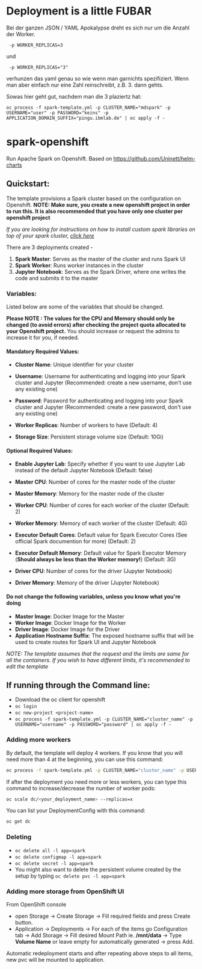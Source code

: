 # Deployment is a little FUBAR

Bei der ganzen JSON / YAML Apokalypse dreht es sich nur um die Anzahl der Worker.
````
 -p WORKER_REPLICAS=3
````
und
````
 -p WORKER_REPLICAS="3"
````
verhunzen das yaml genau so wie wenn man garnichts spezifiziert.
Wenn man aber einfach nur eine Zahl reinschreibt, z.B. 3. dann gehts.

Sowas hier geht gut, nachdem man die 3 plaziertz hat:

````
oc process -f spark-template.yml -p CLUSTER_NAME="mdspark" -p USERNAME="user" -p PASSWORD="keins" -p APPLICATION_DOMAIN_SUFFIX="pingu.ibmlab.de" | oc apply -f -  
````



# spark-openshift
Run Apache Spark on Openshift. Based on https://github.com/Uninett/helm-charts

## Quickstart:

The template provisions a Spark cluster based on the configuration on Openshift. 
**NOTE: Make sure, you create a new openshift project in order to run this. It is also recommended that you have only one cluster per openshift project**

*If you are looking for instructions on how to install custom spark libraries on top of your spark cluster, [click here](https://github.com/CSCfi/spark-openshift/blob/master/installing_libraries.md)*

There are 3 deployments created - 
1. **Spark Master**: Serves as the master of the cluster and runs Spark UI
2. **Spark Worker**: Runs worker instances in the cluster
3. **Jupyter Notebook**: Serves as the Spark Driver, where one writes the code and submits it to the master

### Variables:

Listed below are some of the variables that should be changed.

**Please NOTE : The values for the CPU and Memory should only be changed (to avoid errors) after checking the project quota allocated to your Openshift project.** You should increase or request the admins to increase it for you, if needed.

#### Mandatory Required Values:
- **Cluster Name**: Unique identifier for your cluster
- **Username**: Username for authenticating and logging into your Spark cluster and Jupyter (Recommended: create a new username, don't use any existing one)
- **Password**: Password for authenticating and logging into your Spark cluster and Jupyter (Recommended: create a new password, don't use any existing one)
- **Worker Replicas**: Number of workers to have (Default: 4)

- **Storage Size**: Persistent storage volume size (Default: 10Gi)

#### Optional Required Values:
- **Enable Jupyter Lab**: Specify whether if you want to use Jupyter Lab instead of the default Jupyter Notebook (Default: false) 
- **Master CPU**: Number of cores for the master node of the cluster
- **Master Memory**: Memory for the master node of the cluster
- **Worker CPU**: Number of cores for each worker of the cluster (Default: 2)
- **Worker Memory**: Memory of each worker of the cluster (Default: 4G)

- **Executor Default Cores**: Default value for Spark Executor Cores (See official Spark documention for more) (Default: 2)
- **Executor Default Memory**: Default value for Spark Executor Memory (**Should always be less than the Worker memory!**) (Default: 3G)

- **Driver CPU**: Number of cores for the driver (Jupyter Notebook)
- **Driver Memory**: Memory of the driver (Jupyter Notebook)

#### Do not change the following variables, unless you know what you're doing
- **Master Image**: Docker Image for the Master
- **Worker Image**: Docker Image for the Worker 
- **Driver Image**: Docker Image for the Driver 
- **Application Hostname Suffix**: The exposed hostname suffix that will be used to create routes for Spark UI and Jupyter Notebook

*NOTE: The template assumes that the request and the limits are same for all the containers. If you wish to have different limits, it's recommended to edit the template*


## If running through the Command line:

* Download the oc client for openshift
* `oc login`
* `oc new-project <project-name>`
* `oc process -f spark-template.yml -p CLUSTER_NAME="cluster_name" -p USERNAME="username" -p PASSWORD="password" | oc apply -f -`

### Adding more workers
By default, the template will deploy 4 workers. If you know that you will need more than 4 at the beginning, you can use this command:  
```sh
oc process -f spark-template.yml -p CLUSTER_NAME="cluster_name" -p USERNAME="username" -p PASSWORD="password" -p WORKER_REPLICAS="x"
```

If after the deployment you need more or less workers, you can type this command to increase/decrease the number of worker pods:  
```sh
oc scale dc/<your_deployment_name> --replicas=x
```

You can list your DeploymentConfig with this command:
```sh
oc get dc
```

### Deleting

* `oc delete all -l app=spark`
* `oc delete configmap -l app=spark`
* `oc delete secret -l app=spark`
* You might also want to delete the persistent volume created by the setup by typing `oc delete pvc -l app=spark`

### Adding more storage from OpenShift UI
From OpenShift console
* open Storage -> Create Storage -> Fill required fields and press Create button.
* Application -> Deployments -> For each of the items go Configuration tab -> Add Storage -> Fill desired Mount Path ie. **/mnt/data**  -> Type **Volume Name** or leave empty for automatically generated -> press Add.

Automatic redeployment starts and after repeating above steps to all items, new pvc will be mounted to application.
